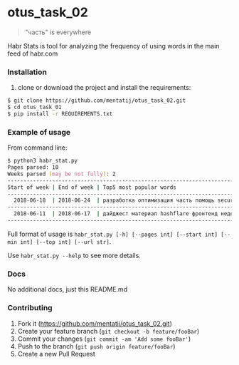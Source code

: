 # otus_task_02

> "часть" is everywhere

Habr Stats is tool for analyzing the frequency of using words in the main feed of habr.com

### Installation

1. clone or download the project and install the requirements:
```zsh
$ git clone https://github.com/mentatij/otus_task_02.git
$ cd otus_task_01
$ pip install -r REQUIREMENTS.txt
```

### Example of usage

From command line:

```zsh
$ python3 habr_stat.py
Pages parsed: 10
Weeks parsed (may be not fully): 2
----------------------------------------------------------------------------------------------------
Start of week | End of week | Top5 most popular words
----------------------------------------------------------------------------------------------------
  2018-06-18  | 2018-06-24  | разработка оптимизация часть помощь security
----------------------------------------------------------------------------------------------------
  2018-06-11  | 2018-06-17  | дайджест материал hashflare фронтенд неделя
----------------------------------------------------------------------------------------------------
```
Full format of usage is ```habr_stat.py [-h] [--pages int] [--start int] [--min int] [--top int] [--url str]```.

Use ```habr_stat.py --help``` to see more details.

### Docs
No additional docs, just this README.md

### Contributing

1. Fork it (<https://github.com/mentatij/otus_task_02.git>)
2. Create your feature branch (`git checkout -b feature/fooBar`)
3. Commit your changes (`git commit -am 'Add some fooBar'`)
4. Push to the branch (`git push origin feature/fooBar`)
5. Create a new Pull Request

